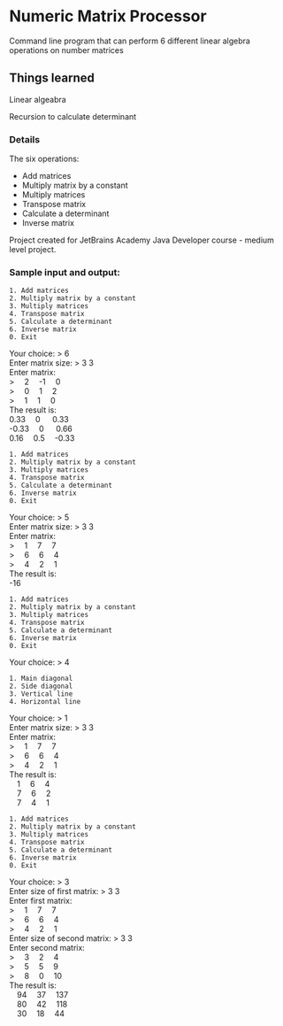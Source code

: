 # Numeric Matrix Processor

Command line program that can perform 6 different linear algebra operations on number matrices

## Things learned

Linear algeabra

Recursion to calculate determinant

### Details

The six operations:

* Add matrices
* Multiply matrix by a constant
* Multiply matrices
* Transpose matrix
* Calculate a determinant
* Inverse matrix

Project created for JetBrains Academy Java Developer course - medium level project.

### Sample input and output:
```
1. Add matrices
2. Multiply matrix by a constant
3. Multiply matrices
4. Transpose matrix
5. Calculate a determinant
6. Inverse matrix
0. Exit
```
Your choice: > 6\
Enter matrix size: > 3 3\
Enter matrix:\
\> &emsp;2 &emsp;-1 &emsp;0\
\> &emsp;0 &emsp;1 &emsp;2\
\> &emsp;1 &emsp;1 &emsp;0\
The result is:\
  0.33   &emsp;0  &emsp; 0.33\
-0.33   &emsp;0  &emsp; 0.66\
  0.16   &emsp;0.5 &emsp;-0.33
 ```
1. Add matrices
2. Multiply matrix by a constant
3. Multiply matrices
4. Transpose matrix
5. Calculate a determinant
6. Inverse matrix
0. Exit
```
Your choice: > 5\
Enter matrix size: > 3 3\
Enter matrix:\
\> &emsp;1 &emsp;7 &emsp;7\
\> &emsp;6 &emsp;6 &emsp;4\
\> &emsp;4 &emsp;2 &emsp;1\
The result is:\
-16
 ```
1. Add matrices
2. Multiply matrix by a constant
3. Multiply matrices
4. Transpose matrix
5. Calculate a determinant
6. Inverse matrix
0. Exit
```
Your choice: > 4
```
1. Main diagonal
2. Side diagonal
3. Vertical line
4. Horizontal line
```
Your choice: > 1\
Enter matrix size: > 3 3\
Enter matrix:\
\> &emsp;1 &emsp;7 &emsp;7\
\> &emsp;6 &emsp;6 &emsp;4\
\> &emsp;4 &emsp;2 &emsp;1\
The result is:\
&emsp;1 &emsp;6 &emsp;4\
&emsp;7 &emsp;6 &emsp;2\
&emsp;7 &emsp;4 &emsp;1
 ```
1. Add matrices
2. Multiply matrix by a constant
3. Multiply matrices
4. Transpose matrix
5. Calculate a determinant
6. Inverse matrix
0. Exit
```
Your choice: > 3\
Enter size of first matrix: > 3 3\
Enter first matrix:\
\> &emsp;1 &emsp;7 &emsp;7\
\> &emsp;6 &emsp;6 &emsp;4\
\> &emsp;4 &emsp;2 &emsp;1\
Enter size of second matrix: > 3 3\
Enter second matrix:\
\> &emsp;3 &emsp;2 &emsp;4\
\> &emsp;5 &emsp;5 &emsp;9\
\> &emsp;8 &emsp;0 &emsp;10\
The result is:\
&emsp;94 &emsp;37 &emsp;137\
&emsp;80 &emsp;42 &emsp;118\
&emsp;30 &emsp;18 &emsp;44
